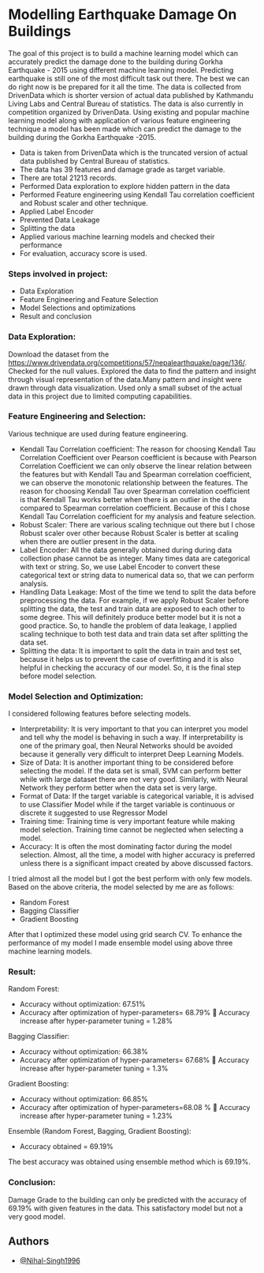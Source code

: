 
# Modelling Earthquake Damage On Buildings 

The goal of this project is to build a machine learning model which can accurately predict the damage done to the building during Gorkha Earthquake - 2015 using different machine learning model. Predicting earthquake is still one of the most difficult task out there. The best we can do right now is be prepared for it all the time. The data is collected from DrivenData which is shorter version of actual data published by Kathmandu Living Labs and Central Bureau of statistics. The data is also currently in competition organized by DrivenData. Using existing and popular machine learning model along with application of various feature engineering technique a model has been made which can predict the damage to the building during the Gorkha Earthquake -2015. 

- Data is taken from DrivenData which is the truncated version of actual data published by Central Bureau of statistics. 
- The data has 39 features and damage grade as target variable.
- There are total 21213 records. 
- Performed Data exploration to explore hidden pattern in the data
- Performed Feature engineering using Kendall Tau correlation coefficient and Robust scaler and other technique. 
- Applied Label Encoder 
- Prevented Data Leakage 
- Splitting the data 
- Applied various machine learning models and checked their performance 
- For evaluation, accuracy score is used.


### Steps involved in project: 
- Data Exploration 
- Feature Engineering and Feature Selection 
- Model Selections and optimizations 
- Result and conclusion 

### Data Exploration:
 Download the dataset from the https://www.drivendata.org/competitions/57/nepalearthquake/page/136/. Checked for the null values. Explored the data to find the pattern and insight through visual representation of the data.Many pattern and insight were drawn through data visualization.
 Used only  a small subset of the actual data in this project due to limited computing capabilities.

### Feature Engineering and Selection: 
Various technique are used during feature engineering. 
- Kendall Tau Correlation coefficient: The reason for choosing Kendall Tau Correlation Coefficient over Pearson coefficient is because with Pearson Correlation Coefficient we can only observe the linear relation between the features but with Kendall Tau and Spearman correlation coefficient, we can observe the monotonic relationship between the features. The reason for choosing Kendall Tau over Spearman correlation coefficient is that Kendall Tau works better when there is an outlier in the data compared to Spearman correlation coefficient. Because of this I chose Kendall Tau Correlation coefficient for my analysis and feature selection.
- Robust Scaler: There are various scaling technique out there but I chose Robust scaler over other because Robust Scaler is better at scaling when there are outlier present in the data. 
- Label Encoder: All the data generally obtained during during data collection phase cannot be as integer. Many times data are categorical with text or string. So, we use Label Encoder to convert these categorical text or string data to numerical data so, that we can perform analysis.
- Handling Data Leakage: Most of the time we tend to split the data before preprocessing the data. For example, if we apply Robust Scaler before splitting the data, the test and train data are exposed to each other to some degree. This will definitely produce better model but it is not a good practice. So, to handle the problem of data leakage, I applied scaling technique to both test data and train data set after splitting the data set.
- Splitting the data: It is important to split the data in train and test set, because it helps us to prevent the case of overfitting and it is also helpful in checking the accuracy of our model. So, it is the final step before model selection.

### Model Selection and Optimization: 
I considered following features before selecting models. 

- Interpretability: It is very important to that you can interpret you model and tell why the model is behaving in such a way. If interpretability is one of the primary goal, then Neural Networks should be avoided because it generally very difficult to interpret Deep Learning Models.
- Size of Data: It is another important thing to be considered before selecting the model. If the data set is small, SVM can perform better while with large dataset there are not very good. Similarly, with Neural Network they perform better when the data set is very large.
- Format of Data: If the target variable is categorical variable, it is advised to use Classifier Model while if the target variable is continuous or discrete it suggested to use Regressor Model
- Training time: Training time is very important feature while making model selection. Training time cannot be neglected when selecting a model.
- Accuracy: It is often the most dominating factor during the model selection. Almost, all the time, a model with higher accuracy is preferred unless there is a significant impact created by above discussed factors. 

I tried almost all the model but I got the best perform with only few models. 
Based on the above criteria, the model selected by me are as follows: 
- Random Forest 
- Bagging Classifier
- Gradient Boosting 

After that I optimized these model using grid search CV. 
To enhance the performance of my model I made ensemble model using above three machine learning models.

### Result: 
Random Forest: 
- Accuracy without optimization: 67.51% 
- Accuracy after optimization of hyper-parameters= 68.79%  Accuracy increase after hyper-parameter tuning = 1.28%  

Bagging Classifier: 
- Accuracy without optimization: 66.38% 
- Accuracy after optimization of hyper-parameters= 67.68%  Accuracy increase after hyper-parameter tuning = 1.3%  

Gradient Boosting: 
- Accuracy without optimization: 66.85%  
- Accuracy after optimization of hyper-parameters=68.08 %  Accuracy increase after hyper-parameter tuning = 1.23%  

Ensemble (Random Forest, Bagging, Gradient Boosting): 
- Accuracy obtained = 69.19%  

The best accuracy was obtained using ensemble method which is 69.19%. 

### Conclusion:
Damage Grade to the building can only be predicted with the accuracy of 69.19% with given features in the data. This satisfactory model but not a very good model.

## Authors

- [@Nihal-Singh1996](https://github.com/Nihal-Singh1996)

